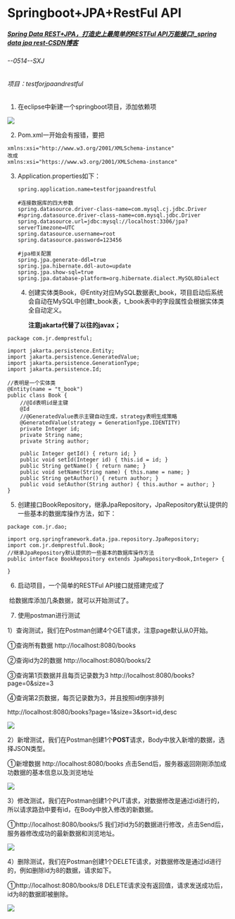# Springboot+JPA+RestFul API

##### [Spring Data REST+JPA，打造史上最简单的RESTFul API万能接口!_spring data jpa rest-CSDN博客](https://blog.csdn.net/m0_59562547/article/details/119203351)

###### --0514--SXJ

###### 项目：testforjpaandrestful

1. 在eclipse中新建一个springboot项目，添加依赖项

![](D:\godblessing\forwork\操作记录\figure\springboot+jpa+restful-1.png)

2. Pom.xml一开始会有报错，要把

```
xmlns:xsi="http://www.w3.org/2001/XMLSchema-instance"
改成
xmlns:xsi="https://www.w3.org/2001/XMLSchema-instance"
```

3. Application.properties如下：

   ```
   spring.application.name=testforjpaandrestful
   
   #连接数据库的四大参数
   spring.datasource.driver-class-name=com.mysql.cj.jdbc.Driver
   #spring.datasource.driver-class-name=com.mysql.jdbc.Driver
   spring.datasource.url=jdbc:mysql://localhost:3306/jpa?serverTimezone=UTC
   spring.datasource.username=root
   spring.datasource.password=123456
   
   #jpa相关配置
   spring.jpa.generate-ddl=true
   spring.jpa.hibernate.ddl-auto=update
   spring.jpa.show-sql=true
   spring.jpa.database-platform=org.hibernate.dialect.MySQL8Dialect
   
   ```

   4. 创建实体类Book，@Entity对应MySQL数据表t_book，项目启动后系统会自动在MySQL中创建t_book表，t_book表中的字段属性会根据实体类全自动定义。

      **注意jakarta代替了以往的javax；**

```
package com.jr.demprestful;

import jakarta.persistence.Entity;
import jakarta.persistence.GeneratedValue;
import jakarta.persistence.GenerationType;
import jakarta.persistence.Id;

//表明是一个实体类
@Entity(name = "t_book")
public class Book {
    //@Id表明id是主键
    @Id
    //@GeneratedValue表示主键自动生成，strategy表明生成策略
    @GeneratedValue(strategy = GenerationType.IDENTITY)
    private Integer id;
    private String name;
    private String author;
 
    public Integer getId() { return id; }
    public void setId(Integer id) { this.id = id; }
    public String getName() { return name; }
    public void setName(String name) { this.name = name; }
    public String getAuthor() { return author; }
    public void setAuthor(String author) { this.author = author; }
}

```

5. 创建接口BookRepository，继承JpaRepository，JpaRepository默认提供的一些基本的数据库操作方法，如下：

```
package com.jr.dao;

import org.springframework.data.jpa.repository.JpaRepository;
import com.jr.demprestful.Book;
//继承JpaRepository默认提供的一些基本的数据库操作方法
public interface BookRepository extends JpaRepository<Book,Integer> {

}
```

6. 启动项目，一个简单的RESTFul API接口就搭建完成了

​	给数据库添加几条数据，就可以开始测试了。

7. 使用postman进行测试

1）查询测试，我们在Postman创建4个GET请求，注意page默认从0开始。

①查询所有数据  http://localhost:8080/books

②查询id为2的数据  http://localhost:8080/books/2

③查询第1页数据并且每页记录数为3  http://localhost:8080/books?page=0&size=3

④查询第2页数据，每页记录数为3，并且按照id倒序排列 

 http://localhost:8080/books?page=1&size=3&sort=id,desc

![](D:\godblessing\forwork\操作记录\figure\springboot+jpa+restful-2.png)

2）新增测试，我们在Postman创建1个**POST**请求，Body中放入新增的数据，选择JSON类型。

①新增数据  http://localhost:8080/books  点击Send后，服务器返回刚刚添加成功数据的基本信息以及浏览地址

![](D:\godblessing\forwork\操作记录\figure\springboot+jpa+restful-3.png)

3）修改测试，我们在Postman创建1个PUT请求，对数据修改是通过id进行的，所以请求路劲中要有id，在Body中放入修改的新数据。

①http://localhost:8080/books/5  我们对id为5的数据进行修改，点击Send后，服务器修改成功的最新数据和浏览地址。

![](D:\godblessing\forwork\操作记录\figure\springboot+jpa+restful-4.png)

4）删除测试，我们在Postman创建1个DELETE请求，对数据修改是通过id进行的，例如删除id为8的数据，请求如下。

①http://localhost:8080/books/8  DELETE请求没有返回值，请求发送成功后，id为8的数据即被删除。

![](D:\godblessing\forwork\操作记录\figure\springboot+jpa+restful-5.png)